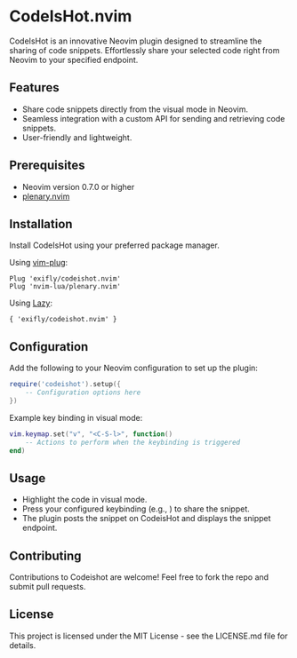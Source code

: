 # CodeIsHot.nvim

CodeIsHot is an innovative Neovim plugin designed to streamline the sharing of code snippets. Effortlessly share your selected code right from Neovim to your specified endpoint.

## Features

- Share code snippets directly from the visual mode in Neovim.
- Seamless integration with a custom API for sending and retrieving code snippets.
- User-friendly and lightweight.

## Prerequisites

- Neovim version 0.7.0 or higher
- [plenary.nvim](https://github.com/nvim-lua/plenary.nvim)

## Installation

Install CodeIsHot using your preferred package manager.

Using [vim-plug](https://github.com/junegunn/vim-plug):

```vim
Plug 'exifly/codeishot.nvim'
Plug 'nvim-lua/plenary.nvim'
```

Using [Lazy](https://github.com/junegunn/vim-plug):
```vim
{ 'exifly/codeishot.nvim' }
```

## Configuration
Add the following to your Neovim configuration to set up the plugin:

```lua
require('codeishot').setup({
    -- Configuration options here
})
```

Example key binding in visual mode:

```lua
vim.keymap.set("v", "<C-S-l>", function()
    -- Actions to perform when the keybinding is triggered
end)
```

## Usage
- Highlight the code in visual mode.
- Press your configured keybinding (e.g., <C-S-l>) to share the snippet.
- The plugin posts the snippet on CodeisHot and displays the snippet endpoint.

## Contributing
Contributions to Codeishot are welcome! Feel free to fork the repo and submit pull requests.

## License
This project is licensed under the MIT License - see the LICENSE.md file for details.

